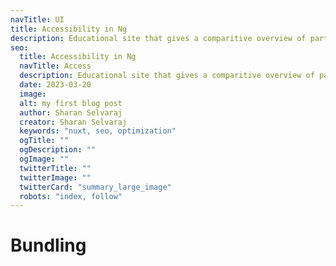 ```yaml
---
navTitle: UI
title: Accessibility in Ng
description: Educational site that gives a comparitive overview of parts of frontend applications, and frontend engineering challenges and commonly used solutions.
seo:
  title: Accessibility in Ng
  navTitle: Access
  description: Educational site that gives a comparitive overview of parts of frontend applications, and frontend engineering challenges and commonly used solutions.
  date: 2023-03-20
  image:
  alt: my first blog post
  author: Sharan Selvaraj
  creator: Sharan Selvaraj
  keywords: "nuxt, seo, optimization"
  ogTitle: ""
  ogDescription: ""
  ogImage: ""
  twitterTitle: ""
  twitterImage: ""
  twitterCard: "summary_large_image"
  robots: "index, follow"
---
```


# Bundling

